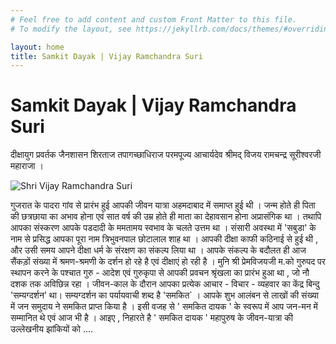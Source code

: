 ```yaml
---
# Feel free to add content and custom Front Matter to this file.
# To modify the layout, see https://jekyllrb.com/docs/themes/#overriding-theme-defaults

layout: home
title: Samkit Dayak | Vijay Ramchandra Suri
---
```

<h1 class="home-page-title">Samkit Dayak | Vijay Ramchandra Suri</h1>

दीक्षायुग प्रवर्तक जैनशासन शिरताज तपागच्छाधिराज परमपूज्य आचार्यदेव श्रीमद् विजय रामचन्द्र सूरीश्वरजी महाराजा ।

![Shri Vijay Ramchandra Suri]({{site.url}}/public/assets/images/homePageImg1.jpg)

गुजरात के पादरा गांव से प्रारंभ हुई आपकी जीवन यात्रा अहमदाबाद में समाप्त हुई थी । जन्म होते ही पिता की छत्रछाया का अभाव होना एवं सात वर्ष की उम्र होते ही माता का देहावसान होना अप्रासंगिक था । तथापि आपका संस्करण आपके पडदादी के ममतामय स्वभाव के चलते उत्तम था । संसारी अवस्था में 'सबुडा' के नाम से प्रसिद्ध आपका पूरा नाम त्रिभुवनपाल छोटालाल शाह था । आपकी दीक्षा काफी कठिनाई से हुई थी , और उसी समय आपने दीक्षा धर्म के संरक्षण का संकल्प लिया था । आपके संकल्प के बदौलत ही आज सैंकड़ों संख्या में श्रमण-श्रमणी के दर्शन हो रहे है एवं दीक्षाएं हो रही है । मुनि श्री प्रेमविजयजी म.को गुरुपद पर स्थापन करने के पश्चात गुरु - आदेश एवं गुरुकृपा से आपकी प्रवचन श्रृंखला का प्रारंभ हुआ था , जो नौ दशक तक अविछिन्न रहा ।  जीवन-काल के दौरान आपका प्रत्येक आचार - विचार - व्यहवार का केंद्र बिन्दु 'सम्यग्दर्शन' था। सम्यग्दर्शन का पर्यायवाची शब्द है 'समकित` । आपके शुभ आलंबन से लाखों की संख्या में जन समुदाय ने समकित प्राप्त किया है । इसी वजह से ' समकित दायक ' के स्वरूप में आप जन-मन में सम्मानित थे एवं आज भी है ।
आइए ,
निहारते है ' समकित दायक ' महापुरुष के जीवन-यात्रा की उल्लेखनीय झांकियों को ....